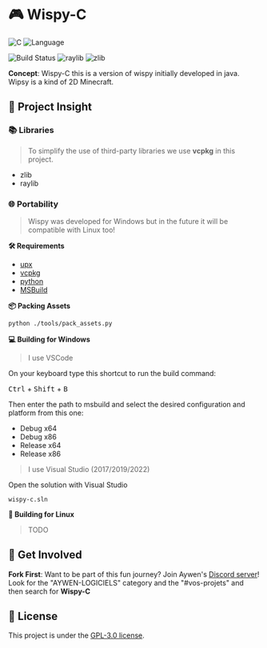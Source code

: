 # 🎮 Wispy-C

![C](https://img.shields.io/badge/dev-pure%20c-ccc)
![Language](https://img.shields.io/badge/lang-french%20🌍-blue)

<!-- <a href="https://discord.gg/QjWsuaM3aB">
<img src="https://img.shields.io/discord/1161296442577653802?logo=discord" alt="discord">
</a> -->

![Build Status](https://img.shields.io/badge/build-%20success%20✅-preview)
![raylib](https://img.shields.io/badge/lib-raylib%20🎮-purple)
![zlib](https://img.shields.io/badge/lib-zlib%20📦-fff)

**Concept**: Wispy-C this is a version of wispy initially developed in java. Wipsy is a kind of 2D Minecraft.

## 🚀 Project Insight

### 📚 Libraries

> To simplify the use of third-party libraries we use **vcpkg** in this project.

- zlib
- raylib

### 🌐 Portability

> Wispy was developed for Windows but in the future it will be compatible with Linux too!

**🛠 Requirements**

- [upx](https://github.com/upx/upx)
- [vcpkg](https://github.com/microsoft/vcpkg.git)
- [python](https://www.python.org/downloads/)
- [MSBuild](https://visualstudio.microsoft.com/fr/downloads/)

**📦 Packing Assets**

```bash
python ./tools/pack_assets.py
```

**💻 Building for Windows**

> I use VSCode

On your keyboard type this shortcut to run the build command:

<kbd>Ctrl</kbd> + <kbd>Shift</kbd> + <kbd>B</kbd>

Then enter the path to msbuild and select the desired configuration and platform from this one:

- Debug x64
- Debug x86
- Release x64
- Release x86

> I use Visual Studio (2017/2019/2022)

Open the solution with Visual Studio

```
wispy-c.sln
```

**🚧 Building for Linux**

> TODO

## 🤝 Get Involved

**Fork First**:
Want to be part of this fun journey? Join Aywen's [Discord server](https://discord.gg/QjWsuaM3aB)! Look for the "AYWEN-LOGICIELS" category and the "#vos-projets" and then search for **Wispy-C**

## 📃 License

This project is under the [GPL-3.0 license](https://choosealicense.com/licenses/gpl-3.0/).
